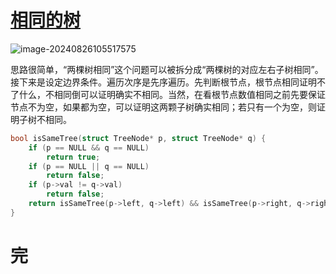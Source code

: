 # [相同的树](https://leetcode.cn/problems/same-tree/description/)

![image-20240826105517575](https://md-wind.oss-cn-nanjing.aliyuncs.com/md/202408261055885.png)

思路很简单，“两棵树相同”这个问题可以被拆分成“两棵树的对应左右子树相同”。接下来是设定边界条件。遍历次序是先序遍历。先判断根节点，根节点相同证明不了什么，不相同倒可以证明确实不相同。当然，在看根节点数值相同之前先要保证节点不为空，如果都为空，可以证明这两颗子树确实相同；若只有一个为空，则证明子树不相同。

```c
bool isSameTree(struct TreeNode* p, struct TreeNode* q) {
    if (p == NULL && q == NULL)
        return true;
    if (p == NULL || q == NULL)
        return false;
    if (p->val != q->val)
        return false;
    return isSameTree(p->left, q->left) && isSameTree(p->right, q->right);
}
```



# 完